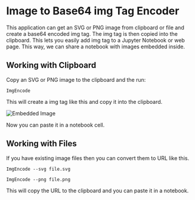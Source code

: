 # Image to Base64 img Tag Encoder
This application can get an SVG or PNG image from clipboard or file and create a base64 encoded img tag. The img tag is then copied into the clipboard.
This lets you easily add img tag to a Jupyter Notebook or web page. This way, we can share a notebook with images embedded inside.

## Working with Clipboard
Copy an SVG or PNG image to the clipboard and the run:

```
ImgEncode
```

This will create a img tag like this and copy it into the clipboard.

<img src="data:image/png;base64,iVBORw0KGgoAAAANSUhEU..." alt="Embedded Image" />

Now you can paste it in a notebook cell.

## Working with Files
If you have existing image files then you can convert them to URL like this.

```
ImgEncode --svg file.svg

ImgEncode --png file.png
```

This will copy the URL to the clipboard and you can paste it in a notebook.
